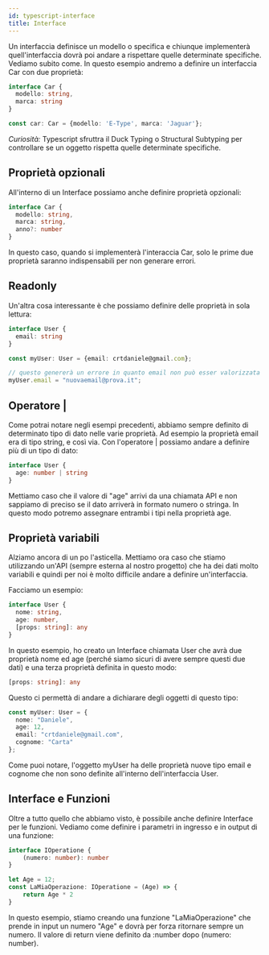 ```yaml
---
id: typescript-interface
title: Interface
---
```


Un interfaccia definisce un modello o specifica e chiunque implementerà quell'interfaccia dovrà poi andare a rispettare quelle determinate specifiche. Vediamo subito come.
In questo esempio andremo a definire un interfaccia Car con due proprietà:

```ts
interface Car {
  modello: string,
  marca: string
}

const car: Car = {modello: 'E-Type', marca: 'Jaguar'};
```

<em>Curiosità:</em> Typescript sfruttra il Duck Typing o Structural Subtyping per controllare se un oggetto rispetta quelle determinate specifiche.

## Proprietà opzionali

All'interno di un Interface possiamo anche definire proprietà opzionali:

```ts
interface Car {
  modello: string,
  marca: string,
  anno?: number
}
```

In questo caso, quando si implementerà l'interaccia Car, solo le prime due proprietà saranno indispensabili per non generare errori.

## Readonly

Un'altra cosa interessante è che possiamo definire delle proprietà in sola lettura:

```ts
interface User {
  email: string
}

const myUser: User = {email: crtdaniele@gmail.com};

// questo genererà un errore in quanto email non può esser valorizzata solo quando l'oggetto viene creato
myUser.email = "nuovaemail@prova.it";
```

## Operatore |

Come potrai notare negli esempi precedenti, abbiamo sempre definito di determinato tipo di dato nelle varie proprietà.
Ad esempio la proprietà email era di tipo string, e così via.
Con l'operatore | possiamo andare a definire più di un tipo di dato:

```ts
interface User {
  age: number | string
}
```

Mettiamo caso che il valore di "age" arrivi da una chiamata API e non sappiamo di preciso se il dato arriverà in formato numero o stringa.
In questo modo potremo assegnare entrambi i tipi nella proprietà age.

## Proprietà variabili

Alziamo ancora di un po l'asticella.
Mettiamo ora caso che stiamo utilizzando un'API (sempre esterna al nostro progetto) che ha dei dati molto variabili e quindi per noi è molto difficile andare a definire un'interfaccia.

Facciamo un esempio:

```ts
interface User {
  nome: string,
  age: number,
  [props: string]: any
}
```

In questo esempio, ho creato un Interface chiamata User che avrà due proprietà nome ed age (perché siamo sicuri di avere sempre questi due dati) e una terza proprietà definita in questo modo:

```ts
[props: string]: any
```

Questo ci permettà di andare a dichiarare degli oggetti di questo tipo:

```ts
const myUser: User = {
  nome: "Daniele",
  age: 12,
  email: "crtdaniele@gmail.com",
  cognome: "Carta"
};
```

Come puoi notare, l'oggetto myUser ha delle proprietà nuove tipo email e cognome che non sono definite all'interno dell'interfaccia User.

## Interface e Funzioni

Oltre a tutto quello che abbiamo visto, è possibile anche definire Interface per le funzioni.
Vediamo come definire i parametri in ingresso e in output di una funzione:

```ts
interface IOperatione {
    (numero: number): number
}

let Age = 12;
const LaMiaOperazione: IOperatione = (Age) => {
    return Age * 2
}
```

In questo esempio, stiamo creando una funzione "LaMiaOperazione" che prende in input un numero "Age" e dovrà per forza ritornare sempre un numero.
Il valore di return viene definito da :number dopo (numero: number).
